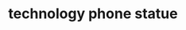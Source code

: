 ---
pid: llp225
title: technology phone statue
location_transcription: 19120 blvd.5012
coordinates: "[-75.125164040354, 40.033936752938]"
zipcode: '19590'
gen_neighborhood: 
neighborhood: 
outside_phl: Mohnton PA
age: '11'
age_range: 6-13
instagram: 
image_file_name: llp_225.jpg
proposal_transcription: 
topic: Technology
topic_summary: '0'
type: Sculpture Statue
keywords_other: phone, smartphone
credit: Joefry morales
image_labels: 
twitter: 
facebook: 
permalink: "/monuments/llp225/"
layout: item-page
---
